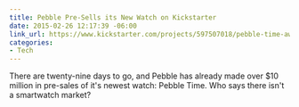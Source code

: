 ```yaml
---
title: Pebble Pre-Sells its New Watch on Kickstarter
date: 2015-02-26 12:17:39 -06:00
link_url: https://www.kickstarter.com/projects/597507018/pebble-time-awesome-smartwatch-no-compromises
categories:
- Tech
---
```


There are twenty-nine days to go, and Pebble has already made over $10 million in pre-sales of it's newest watch: Pebble Time. Who says there isn't a smartwatch market?
